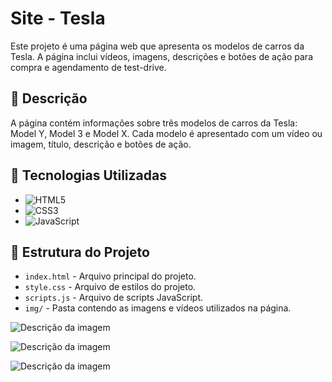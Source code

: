 # Site - Tesla

Este projeto é uma página web que apresenta os modelos de carros da Tesla. A página inclui vídeos, imagens, descrições e botões de ação para compra e agendamento de test-drive.

## 📄 Descrição

A página contém informações sobre três modelos de carros da Tesla: Model Y, Model 3 e Model X. Cada modelo é apresentado com um vídeo ou imagem, título, descrição e botões de ação.

## 🚀 Tecnologias Utilizadas

- ![HTML5](https://img.shields.io/badge/HTML5-E34F26?style=flat-square&logo=html5&logoColor=white)
- ![CSS3](https://img.shields.io/badge/CSS3-1572B6?style=flat-square&logo=css3&logoColor=white)
- ![JavaScript](https://img.shields.io/badge/JavaScript-F7DF1E?style=flat-square&logo=javascript&logoColor=black)

## 📂 Estrutura do Projeto

- `index.html` - Arquivo principal do projeto.
- `style.css` - Arquivo de estilos do projeto.
- `scripts.js` - Arquivo de scripts JavaScript.
- `img/` - Pasta contendo as imagens e vídeos utilizados na página.

![Descrição da imagem](img/foto-projeto-tesla-1)

![Descrição da imagem](img/foto-projeto-tesla-2)

![Descrição da imagem](img/foto-projeto-tesla-3)

